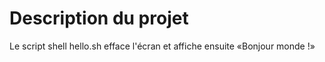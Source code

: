 # Description du projet

<p>Le script shell hello.sh efface l'écran et affiche ensuite «Bonjour monde !»</p>